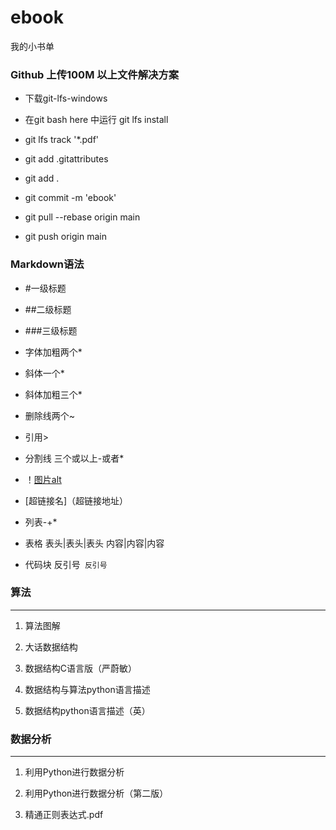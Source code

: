 # ebook
我的小书单
### Github 上传100M 以上文件解决方案

- 下载git-lfs-windows

- 在git bash here 中运行 git lfs install

- git lfs track '*.pdf'

- git add .gitattributes
 
- git add .

- git commit -m 'ebook'

- git pull --rebase origin main

- git push origin main

### Markdown语法

- #一级标题

- ##二级标题

- ###三级标题

- 字体加粗两个*

- 斜体一个*

- 斜体加粗三个*

- 删除线两个~

- 引用>

- 分割线 三个或以上-或者*

- ！[图片alt](图片地址,"图片title")

- [超链接名]（超链接地址）

- 列表-+*

- 表格 表头|表头|表头 内容|内容|内容

- 代码块 反引号``` 反引号```



### 算法
----
1. 算法图解

2. 大话数据结构

3. 数据结构C语言版（严蔚敏）

4. 数据结构与算法python语言描述

5. 数据结构python语言描述（英）

### 数据分析
---
1. 利用Python进行数据分析
 
2. 利用Python进行数据分析（第二版）

3. 精通正则表达式.pdf
